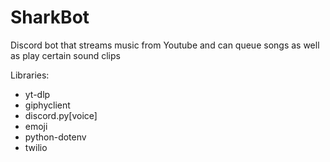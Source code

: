 # SharkBot
Discord bot that streams music from Youtube and can queue songs as well as play certain sound clips

Libraries:
- yt-dlp
- giphyclient
- discord.py[voice]
- emoji
- python-dotenv
- twilio
